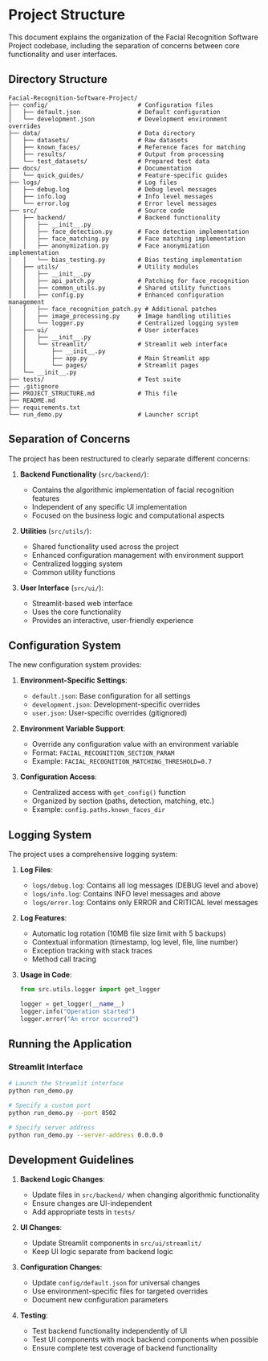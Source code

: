 # Project Structure

This document explains the organization of the Facial Recognition Software Project codebase, including the separation of concerns between core functionality and user interfaces.

## Directory Structure

```
Facial-Recognition-Software-Project/
├── config/                         # Configuration files
│   ├── default.json                # Default configuration
│   └── development.json            # Development environment overrides
├── data/                           # Data directory
│   ├── datasets/                   # Raw datasets
│   ├── known_faces/                # Reference faces for matching
│   ├── results/                    # Output from processing
│   └── test_datasets/              # Prepared test data
├── docs/                           # Documentation
│   └── quick_guides/               # Feature-specific guides
├── logs/                           # Log files
│   ├── debug.log                   # Debug level messages
│   ├── info.log                    # Info level messages
│   └── error.log                   # Error level messages
├── src/                            # Source code
│   ├── backend/                    # Backend functionality
│   │   ├── __init__.py
│   │   ├── face_detection.py       # Face detection implementation
│   │   ├── face_matching.py        # Face matching implementation
│   │   ├── anonymization.py        # Face anonymization implementation
│   │   └── bias_testing.py         # Bias testing implementation
│   ├── utils/                      # Utility modules
│   │   ├── __init__.py
│   │   ├── api_patch.py            # Patching for face_recognition
│   │   ├── common_utils.py         # Shared utility functions
│   │   ├── config.py               # Enhanced configuration management
│   │   ├── face_recognition_patch.py # Additional patches
│   │   ├── image_processing.py     # Image handling utilities
│   │   └── logger.py               # Centralized logging system
│   ├── ui/                         # User interfaces
│   │   ├── __init__.py
│   │   └── streamlit/              # Streamlit web interface
│   │       ├── __init__.py
│   │       ├── app.py              # Main Streamlit app
│   │       └── pages/              # Streamlit pages
│   └── __init__.py
├── tests/                          # Test suite
├── .gitignore
├── PROJECT_STRUCTURE.md            # This file
├── README.md
├── requirements.txt
└── run_demo.py                     # Launcher script
```

## Separation of Concerns

The project has been restructured to clearly separate different concerns:

1. **Backend Functionality** (`src/backend/`):
   - Contains the algorithmic implementation of facial recognition features
   - Independent of any specific UI implementation
   - Focused on the business logic and computational aspects

2. **Utilities** (`src/utils/`):
   - Shared functionality used across the project
   - Enhanced configuration management with environment support
   - Centralized logging system
   - Common utility functions

3. **User Interface** (`src/ui/`):
   - Streamlit-based web interface
   - Uses the core functionality
   - Provides an interactive, user-friendly experience

## Configuration System

The new configuration system provides:

1. **Environment-Specific Settings**:
   - `default.json`: Base configuration for all settings
   - `development.json`: Development-specific overrides
   - `user.json`: User-specific overrides (gitignored)

2. **Environment Variable Support**:
   - Override any configuration value with an environment variable
   - Format: `FACIAL_RECOGNITION_SECTION_PARAM`
   - Example: `FACIAL_RECOGNITION_MATCHING_THRESHOLD=0.7`

3. **Configuration Access**:
   - Centralized access with `get_config()` function
   - Organized by section (paths, detection, matching, etc.)
   - Example: `config.paths.known_faces_dir`

## Logging System

The project uses a comprehensive logging system:

1. **Log Files**:
   - `logs/debug.log`: Contains all log messages (DEBUG level and above)
   - `logs/info.log`: Contains INFO level messages and above
   - `logs/error.log`: Contains only ERROR and CRITICAL level messages

2. **Log Features**:
   - Automatic log rotation (10MB file size limit with 5 backups)
   - Contextual information (timestamp, log level, file, line number)
   - Exception tracking with stack traces
   - Method call tracing

3. **Usage in Code**:
   ```python
   from src.utils.logger import get_logger
   
   logger = get_logger(__name__)
   logger.info("Operation started")
   logger.error("An error occurred")
   ```

## Running the Application

### Streamlit Interface

```bash
# Launch the Streamlit interface
python run_demo.py

# Specify a custom port
python run_demo.py --port 8502

# Specify server address
python run_demo.py --server-address 0.0.0.0
```

## Development Guidelines

1. **Backend Logic Changes**:
   - Update files in `src/backend/` when changing algorithmic functionality
   - Ensure changes are UI-independent
   - Add appropriate tests in `tests/`

2. **UI Changes**:
   - Update Streamlit components in `src/ui/streamlit/`
   - Keep UI logic separate from backend logic

3. **Configuration Changes**:
   - Update `config/default.json` for universal changes
   - Use environment-specific files for targeted overrides
   - Document new configuration parameters

4. **Testing**:
   - Test backend functionality independently of UI
   - Test UI components with mock backend components when possible
   - Ensure complete test coverage of backend functionality
